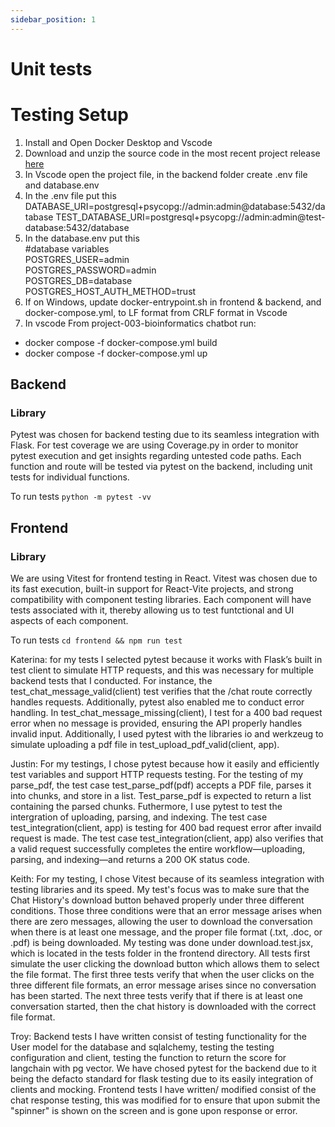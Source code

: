 ```yaml
---
sidebar_position: 1
---
```

# Unit tests

# Testing Setup 
1. Install and Open Docker Desktop and Vscode 
2. Download and unzip the source code in the most recent project release [here](https://github.com/Capstone-Projects-2025-Spring/project-003-bioinformatics-chatbot/releases)
3. In Vscode open the project file, in the backend folder create .env file and database.env
4. In the .env file put this
    <br> 
   DATABASE_URI=postgresql+psycopg://admin:admin@database:5432/database
   TEST_DATABASE_URI=postgresql+psycopg://admin:admin@test-database:5432/database
5. In the database.env put this
    <br> 
   #database variables
   <br>
   POSTGRES_USER=admin
   <br>
   POSTGRES_PASSWORD=admin
   <br>
   POSTGRES_DB=database
   <br>
   POSTGRES_HOST_AUTH_METHOD=trust
6. If on Windows, update docker-entrypoint.sh in frontend & backend, and docker-compose.yml, to LF format from CRLF format in Vscode 
7. In vscode From project-003-bioinformatics chatbot run:
- docker compose -f docker-compose.yml build
- docker compose -f docker-compose.yml up
   
## Backend
### Library

Pytest was chosen for backend testing due to its seamless integration with
Flask. For test coverage we are using Coverage.py in order to monitor pytest execution
and get insights regarding untested code paths. Each function and route will be tested 
via pytest on the backend, including unit tests for individual functions. 

To run tests
`python -m pytest -vv`

## Frontend
### Library

We are using Vitest for frontend testing in React. Vitest was chosen due to its fast execution,
built-in support for React-Vite projects, and strong compatibility with component testing libraries.
Each component will have tests associated with it, thereby allowing us to test funtctional and UI aspects
of each component. 

To run tests 
`cd frontend && npm run test`

Katerina: for my tests I selected pytest because it works with Flask’s built
in test client to simulate HTTP requests, and this was necessary for multiple
backend tests that I conducted. For instance, the test_chat_message_valid(client) 
test verifies that the /chat route correctly handles requests. Additionally,
pytest also enabled me to conduct error handling. In test_chat_message_missing(client), 
I test for a 400 bad request error when no message is provided, ensuring the API properly 
handles invalid input. Additionally, I used pytest with the libraries io 
and werkzeug to simulate uploading a pdf file in test_upload_pdf_valid(client, app).

Justin: For my testings, I chose pytest because how it easily and efficiently test variables
and support HTTP requests testing. For the testing of my parse_pdf, the test case test_parse_pdf(pdf)
accepts a PDF file, parses it into chunks, and store in a list. Test_parse_pdf is expected to return 
a list containing the parsed chunks. Futhermore, I use pytest to test the intergration of uploading,
parsing, and indexing. The test case test_integration(client, app) is testing for 400 bad request error after
invaild request is made. The test case test_integration(client, app) also verifies that a valid request
successfully completes the entire workflow—uploading, parsing, and indexing—and returns a 200 OK status code.

Keith: For my testing, I chose Vitest because of its seamless integration with testing libraries and its speed. My test's focus was to make sure that the Chat History's download button behaved properly under three different conditions. Those three conditions were that an error message arises when there are zero messages, allowing the user to download the conversation when there is at least one message, and the proper file format (.txt, .doc, or .pdf) is being downloaded. My testing was done under download.test.jsx, which is located in the tests folder in the frontend directory. All tests first simulate the user clicking the download button which allows them to select the file format. The first three tests verify that when the user clicks on the three different file formats, an error message arises since no conversation has been started. The next three tests verify that if there is at least one conversation started, then the chat history is downloaded with the correct file format.


Troy: Backend tests I have written consist of testing functionality for the User model for the database and sqlalchemy,
testing the testing configuration and client, testing the function to return the score for langchain with pg vector.
We have chosed pytest for the backend due to it being the defacto standard for flask testing due to its easily integration
of clients and mocking. Frontend tests I have written/ modified consist of the chat response testing, this was modified
for to ensure that upon submit the "spinner" is shown on the screen and is gone upon response or error.
